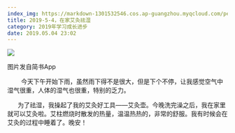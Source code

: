 ```yaml
---
index_img: https://markdown-1301532546.cos.ap-guangzhou.myqcloud.com/peipei_blog/20210921145004.jpeg
title: 2019-5-4，在家艾灸祛湿
category: 2019年学习成长进步
date: 2019.05.04 23:02
---
```


![](https://markdown-1301532546.cos.ap-guangzhou.myqcloud.com/peipei_blog/20210921145004.jpeg)  

图片发自简书App

        今天下午开始下雨，虽然雨下得不是很大，但是下个不停，让我感觉空气中湿气很重，人体的湿气也很重，特别的乏力。  

      为了祛湿，我操起了我的艾灸好工具——艾灸壶。今晚洗完澡之后，我在家里就可以艾灸啦。艾柱燃烧时散发的热量，温温热热的，非常的舒服。我有时候会在艾灸的过程中睡着了。晚安！